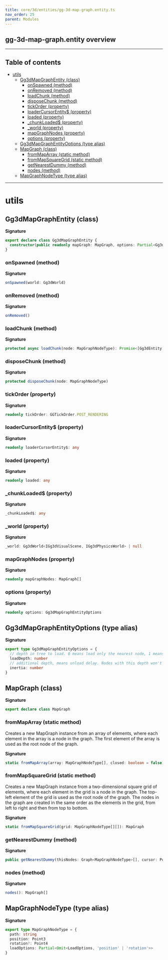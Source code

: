 ```yaml
---
title: core/3d/entities/gg-3d-map-graph.entity.ts
nav_order: 25
parent: Modules
---
```


## gg-3d-map-graph.entity overview

---

<h2 class="text-delta">Table of contents</h2>

- [utils](#utils)
  - [Gg3dMapGraphEntity (class)](#gg3dmapgraphentity-class)
    - [onSpawned (method)](#onspawned-method)
    - [onRemoved (method)](#onremoved-method)
    - [loadChunk (method)](#loadchunk-method)
    - [disposeChunk (method)](#disposechunk-method)
    - [tickOrder (property)](#tickorder-property)
    - [loaderCursorEntity$ (property)](#loadercursorentity-property)
    - [loaded (property)](#loaded-property)
    - [\_chunkLoaded$ (property)](#_chunkloaded-property)
    - [\_world (property)](#_world-property)
    - [mapGraphNodes (property)](#mapgraphnodes-property)
    - [options (property)](#options-property)
  - [Gg3dMapGraphEntityOptions (type alias)](#gg3dmapgraphentityoptions-type-alias)
  - [MapGraph (class)](#mapgraph-class)
    - [fromMapArray (static method)](#frommaparray-static-method)
    - [fromMapSquareGrid (static method)](#frommapsquaregrid-static-method)
    - [getNearestDummy (method)](#getnearestdummy-method)
    - [nodes (method)](#nodes-method)
  - [MapGraphNodeType (type alias)](#mapgraphnodetype-type-alias)

---

# utils

## Gg3dMapGraphEntity (class)

**Signature**

```ts
export declare class Gg3dMapGraphEntity {
  constructor(public readonly mapGraph: MapGraph, options: Partial<Gg3dMapGraphEntityOptions> = {})
}
```

### onSpawned (method)

**Signature**

```ts
onSpawned(world: Gg3dWorld)
```

### onRemoved (method)

**Signature**

```ts
onRemoved()
```

### loadChunk (method)

**Signature**

```ts
protected async loadChunk(node: MapGraphNodeType): Promise<[Gg3dEntity[], LoadResultWithProps]>
```

### disposeChunk (method)

**Signature**

```ts
protected disposeChunk(node: MapGraphNodeType)
```

### tickOrder (property)

**Signature**

```ts
readonly tickOrder: GGTickOrder.POST_RENDERING
```

### loaderCursorEntity$ (property)

**Signature**

```ts
readonly loaderCursorEntity$: any
```

### loaded (property)

**Signature**

```ts
readonly loaded: any
```

### \_chunkLoaded$ (property)

**Signature**

```ts
_chunkLoaded$: any
```

### \_world (property)

**Signature**

```ts
_world: Gg3dWorld<IGg3dVisualScene, IGg3dPhysicsWorld> | null
```

### mapGraphNodes (property)

**Signature**

```ts
readonly mapGraphNodes: MapGraph[]
```

### options (property)

**Signature**

```ts
readonly options: Gg3dMapGraphEntityOptions
```

## Gg3dMapGraphEntityOptions (type alias)

**Signature**

```ts
export type Gg3dMapGraphEntityOptions = {
  // depth in tree to load. 0 means load only the nearest node, 1 means nearest + all of it's neighbours etc.
  loadDepth: number
  // additional depth, means unload delay. Nodes with this depth won't load, but if already loaded, will not be destroyed
  inertia: number
}
```

## MapGraph (class)

**Signature**

```ts
export declare class MapGraph
```

### fromMapArray (static method)

Creates a new MapGraph instance from an array of elements, where each element in the array is a node in the graph.
The first element of the array is used as the root node of the graph.

**Signature**

```ts
static fromMapArray(array: MapGraphNodeType[], closed: boolean = false): MapGraph
```

### fromMapSquareGrid (static method)

Creates a new MapGraph instance from a two-dimensional square grid of elements, where each element in the grid is a node in the graph.
The top-left element of the grid is used as the root node of the graph.
The nodes in the graph are created in the same order as the elements in the grid, from left to right and then from top to bottom.

**Signature**

```ts
static fromMapSquareGrid(grid: MapGraphNodeType[][]): MapGraph
```

### getNearestDummy (method)

**Signature**

```ts
public getNearestDummy(thisNodes: Graph<MapGraphNodeType>[], cursor: Point3): Graph<MapGraphNodeType>
```

### nodes (method)

**Signature**

```ts
nodes(): MapGraph[]
```

## MapGraphNodeType (type alias)

**Signature**

```ts
export type MapGraphNodeType = {
  path: string
  position: Point3
  rotation?: Point4
  loadOptions: Partial<Omit<LoadOptions, 'position' | 'rotation'>>
}
```
